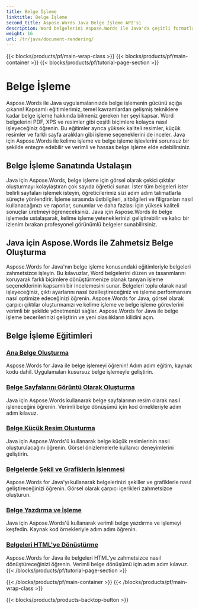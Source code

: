 ```yaml
---
title: Belge İşleme
linktitle: Belge İşleme
second_title: Aspose.Words Java Belge İşleme API'si
description: Word belgelerini Aspose.Words ile Java'da çeşitli formatlara verimli bir şekilde dönüştürün! Profesyonel çıktılar için belge oluşturmada ustalaşın.
weight: 16
url: /tr/java/document-rendering/
---
```


{{< blocks/products/pf/main-wrap-class >}}
{{< blocks/products/pf/main-container >}}
{{< blocks/products/pf/tutorial-page-section >}}

# Belge İşleme


Aspose.Words ile Java uygulamalarınızda belge işlemenin gücünü açığa çıkarın! Kapsamlı eğitimlerimiz, temel kavramlardan gelişmiş tekniklere kadar belge işleme hakkında bilmeniz gereken her şeyi kapsar. Word belgelerini PDF, XPS ve resimler gibi çeşitli biçimlere kolayca nasıl işleyeceğiniz öğrenin. Bu eğitimler ayrıca yüksek kaliteli resimler, küçük resimler ve farklı sayfa aralıkları gibi işleme seçeneklerini de inceler. Java için Aspose.Words ile kelime işleme ve belge işleme işlevlerini sorunsuz bir şekilde entegre edebilir ve verimli ve hassas belge işleme elde edebilirsiniz.

## Belge İşleme Sanatında Ustalaşın

Java için Aspose.Words, belge işleme için görsel olarak çekici çıktılar oluşturmayı kolaylaştıran çok sayıda öğretici sunar. İster tüm belgeleri ister belirli sayfaları işlemek isteyin, öğreticilerimiz sizi adım adım talimatlarla süreçte yönlendirir. İşleme sırasında üstbilgileri, altbilgileri ve filigranları nasıl kullanacağınızı ve raporlar, sunumlar ve daha fazlası için yüksek kaliteli sonuçlar üretmeyi öğreneceksiniz. Java için Aspose.Words ile belge işlemede ustalaşarak, kelime işleme yeteneklerinizi geliştirebilir ve kalıcı bir izlenim bırakan profesyonel görünümlü belgeler sunabilirsiniz.

## Java için Aspose.Words ile Zahmetsiz Belge Oluşturma

Aspose.Words for Java'nın belge işleme konusundaki eğitimleriyle belgeleri zahmetsizce işleyin. Bu kılavuzlar, Word belgelerini düzen ve tasarımlarını koruyarak farklı biçimlere dönüştürmenize olanak tanıyan işleme seçeneklerinin kapsamlı bir incelemesini sunar. Belgeleri toplu olarak nasıl işleyeceğiniz, çıktı ayarlarını nasıl özelleştireceğiniz ve işleme performansını nasıl optimize edeceğinizi öğrenin. Aspose.Words for Java, görsel olarak çarpıcı çıktılar oluşturmanızı ve kelime işleme ve belge işleme görevlerini verimli bir şekilde yönetmenizi sağlar. Aspose.Words for Java ile belge işleme becerilerinizi geliştirin ve yeni olasılıkların kilidini açın.

## Belge İşleme Eğitimleri
### [ Ana Belge Oluşturma](./master-document-rendering/)
Aspose.Words for Java ile belge işlemeyi öğrenin! Adım adım eğitim, kaynak kodu dahil. Uygulamaları kusursuz belge işlemeyle geliştirin.
### [Belge Sayfalarını Görüntü Olarak Oluşturma](./rendering-document-pages-images/)
Java için Aspose.Words kullanarak belge sayfalarının resim olarak nasıl işleneceğini öğrenin. Verimli belge dönüşümü için kod örnekleriyle adım adım kılavuz.
### [Belge Küçük Resim Oluşturma](./document-thumbnail-generation/)
Java için Aspose.Words'ü kullanarak belge küçük resimlerinin nasıl oluşturulacağını öğrenin. Görsel önizlemelerle kullanıcı deneyimlerini geliştirin.
### [Belgelerde Şekil ve Grafiklerin İşlenmesi](./rendering-shapes-graphics/)
Aspose.Words for Java'yı kullanarak belgelerinizi şekiller ve grafiklerle nasıl geliştireceğinizi öğrenin. Görsel olarak çarpıcı içerikleri zahmetsizce oluşturun.
### [Belge Yazdırma ve İşleme](./document-printing-rendering/)
Java için Aspose.Words'ü kullanarak verimli belge yazdırma ve işlemeyi keşfedin. Kaynak kod örnekleriyle adım adım öğrenin.
### [Belgeleri HTML'ye Dönüştürme](./rendering-documents-html/)
Aspose.Words for Java ile belgeleri HTML'ye zahmetsizce nasıl dönüştüreceğinizi öğrenin. Verimli belge dönüşümü için adım adım kılavuz.
{{< /blocks/products/pf/tutorial-page-section >}}

{{< /blocks/products/pf/main-container >}}
{{< /blocks/products/pf/main-wrap-class >}}

{{< blocks/products/products-backtop-button >}}
